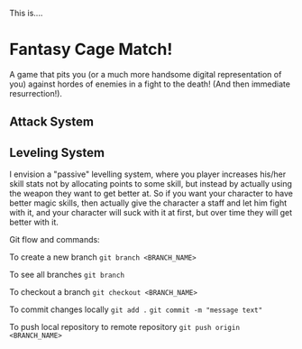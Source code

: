 This is....

# Fantasy Cage Match!
A game that pits you (or a much more handsome digital representation of you) against hordes of enemies in a fight to the death! (And then immediate resurrection!). 

## Attack System

## Leveling System
I envision a "passive" levelling system, where you player increases his/her skill stats not by allocating points to some skill, but instead by actually using the weapon they want to get better at. So if you want your character to have better magic skills, then actually give the character a staff and let him fight with it, and your character will suck with it at first, but over time they will get better with it. 


Git flow and commands:

To create a new branch
`git branch <BRANCH_NAME>`

To see all branches 
`git branch`

To checkout a branch 
`git checkout <BRANCH_NAME>`

To commit changes locally
`git add .`
`git commit -m "message text"`

To push local repository to remote repository
`git push origin <BRANCH_NAME>`
